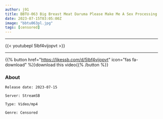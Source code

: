 ```yaml
---
author: j91
title: BBTU-063 Big Breast Meat Daruma Please Make Me A Sex Processing Toy. Sakura Mita
date: 2023-07-15T03:05:00Z
image: "bbtu063pl.jpg"
tags: [censored]
---
```

___

{{< youtubepl 5lbf4vijopvt >}}
___

{{% button href="https://likessb.com/d/5lbf4vijopvt" icon="fas fa-download" %}}download this video{{% /button %}}
### About

`Release date: 2023-07-15`

`Server: StreamSB`

`Type: Video/mp4`

`Genre:	Censored`